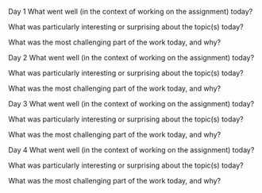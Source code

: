 Day 1
What went well (in the context of working on the assignment) today?

What was particularly interesting or surprising about the topic(s) today?

What was the most challenging part of the work today, and why?

Day 2
What went well (in the context of working on the assignment) today?

What was particularly interesting or surprising about the topic(s) today?

What was the most challenging part of the work today, and why?

Day 3
What went well (in the context of working on the assignment) today?

What was particularly interesting or surprising about the topic(s) today?

What was the most challenging part of the work today, and why?

Day 4
What went well (in the context of working on the assignment) today?

What was particularly interesting or surprising about the topic(s) today?

What was the most challenging part of the work today, and why?
